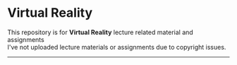 # Virtual Reality
This repository is for **Virtual Reality** lecture related material and assignments  
I've not uploaded lecture materials or assignments due to copyright issues.  

----
